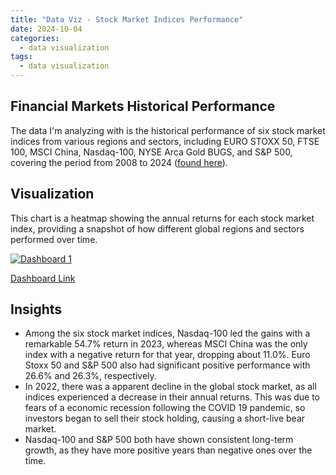 ```yaml
---
title: "Data Viz - Stock Market Indices Performance"
date: 2024-10-04
categories:
  - data visualization
tags:
  - data visualization
---
```


## Financial Markets Historical Performance
The data I'm analyzing with is the historical performance of six stock market indices from various regions and sectors, including EURO STOXX 50, FTSE 100, MSCI China, Nasdaq-100, NYSE Arca Gold BUGS, and S&P 500, covering the period from 2008 to 2024 ([found here][dataset]). 

## Visualization 

This chart is a heatmap showing the annual returns for each stock market index, providing a snapshot of how different global regions and sectors performed over time.

<div class='tableauPlaceholder' id='viz1728018651247' style='position: relative'>
    <noscript><a href='#'>
        <img alt='Dashboard 1 ' src='https:&#47;&#47;public.tableau.com&#47;static&#47;images&#47;Fi&#47;FinacialMarketsHistoricalPerformance&#47;Dashboard1&#47;1_rss.png' style='border: none' />
    </a></noscript>
    <object class='tableauViz'  style='display:none;'>
        <param name='host_url' value='https%3A%2F%2Fpublic.tableau.com%2F' /> 
        <param name='embed_code_version' value='3' /> 
        <param name='site_root' value='' />
        <param name='name' value='FinacialMarketsHistoricalPerformance&#47;Dashboard1' />
        <param name='tabs' value='no' />
        <param name='toolbar' value='yes' />
        <param name='static_image' value='https:&#47;&#47;public.tableau.com&#47;static&#47;images&#47;Fi&#47;FinacialMarketsHistoricalPerformance&#47;Dashboard1&#47;1.png' /> 
        <param name='animate_transition' value='yes' />
        <param name='display_static_image' value='yes' />
        <param name='display_spinner' value='yes' />
        <param name='display_overlay' value='yes' />
        <param name='display_count' value='yes' />
        <param name='language' value='en-US' />
    </object>
</div>                
<script type='text/javascript'>                    
    var divElement = document.getElementById('viz1728018651247');                    
    var vizElement = divElement.getElementsByTagName('object')[0];                    
    if ( divElement.offsetWidth > 800 ) { 
        vizElement.style.width='1000px';vizElement.style.height='827px';
        } 
    else if ( divElement.offsetWidth > 500 ) { 
        vizElement.style.width='1000px';vizElement.style.height='827px';
        } 
    else { vizElement.style.width='100%';vizElement.style.height='727px';}                     
    var scriptElement = document.createElement('script');                    
    scriptElement.src = 'https://public.tableau.com/javascripts/api/viz_v1.js';                    
    vizElement.parentNode.insertBefore(scriptElement, vizElement);                
</script>

[Dashboard Link](https://public.tableau.com/views/FinacialMarketsHistoricalPerformance/Dashboard1?:language=en-US&:sid=&:redirect=auth&:display_count=n&:origin=viz_share_link)


[Dataset]: https://data.world/makeovermonday/financial-markets-historical-performance

## Insights
- Among the six stock market indices, Nasdaq-100 led the gains with a remarkable 54.7% return in 2023, whereas MSCI China was the only index with a negative return for that year, dropping about 11.0%. Euro Stoxx 50 and S&P 500 also had significant positive performance with 26.6% and 26.3%, respectively.
- In 2022, there was a apparent decline in the global stock market, as all indices experienced a decrease in their annual returns. This was due to fears of a economic recession following the COVID 19 pandemic, so investors began to sell their stock holding, causing a short-live bear market.
- Nasdaq-100 and S&P 500 both have shown consistent long-term growth, as they have more positive years than negative ones over the time. 